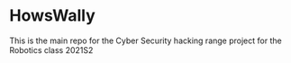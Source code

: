 # HowsWally
This is the main repo for the Cyber Security hacking range project for the Robotics class 2021S2
